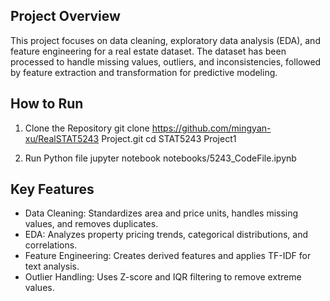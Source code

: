 ## Project Overview
This project focuses on data cleaning, exploratory data analysis (EDA), and feature engineering for a real estate dataset. The dataset has been processed to handle missing values, outliers, and inconsistencies, followed by feature extraction and transformation for predictive modeling.

## How to Run

1. Clone the Repository
git clone https://github.com/mingyan-xu/RealSTAT5243 Project.git
cd STAT5243 Project1

2. Run Python file
jupyter notebook notebooks/5243_CodeFile.ipynb

## Key Features
- Data Cleaning: Standardizes area and price units, handles missing values, and removes duplicates.  
- EDA: Analyzes property pricing trends, categorical distributions, and correlations.  
- Feature Engineering: Creates derived features and applies TF-IDF for text analysis.  
- Outlier Handling: Uses Z-score and IQR filtering to remove extreme values.  
